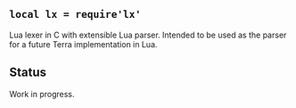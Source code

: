 
## `local lx = require'lx'`

Lua lexer in C with extensible Lua parser.
Intended to be used as the parser for a future Terra implementation in Lua.

## Status

<warn>Work in progress.</warn>
